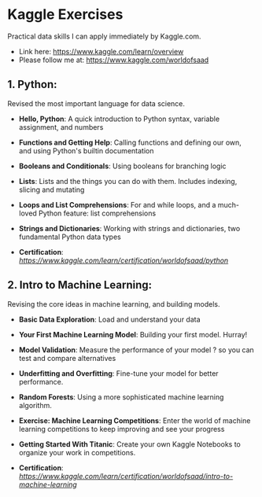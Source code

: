 # Kaggle Exercises
 Practical data skills I can apply immediately by Kaggle.com.
 - Link here: https://www.kaggle.com/learn/overview
 - Please follow me at: https://www.kaggle.com/worldofsaad
 
 ## 1. Python:
 Revised the most important language for data science.
- **Hello, Python**: A quick introduction to Python syntax, variable assignment, and numbers
- **Functions and Getting Help**: Calling functions and defining our own, and using Python's builtin documentation
- **Booleans and Conditionals**: Using booleans for branching logic
- **Lists**: Lists and the things you can do with them. Includes indexing, slicing and mutating
- **Loops and List Comprehensions**: For and while loops, and a much-loved Python feature: list comprehensions
- **Strings and Dictionaries**: Working with strings and dictionaries, two fundamental Python data types

- **Certification**: *https://www.kaggle.com/learn/certification/worldofsaad/python*


## 2. Intro to Machine Learning:
Revising the core ideas in machine learning, and building models.
- **Basic Data Exploration**: Load and understand your data
- **Your First Machine Learning Model**: Building your first model. Hurray!
- **Model Validation**: Measure the performance of your model ? so you can test and compare alternatives
- **Underfitting and Overfitting**: Fine-tune your model for better performance.
- **Random Forests**: Using a more sophisticated machine learning algorithm.
- **Exercise: Machine Learning Competitions**: Enter the world of machine learning competitions to keep improving and see your progress
- **Getting Started With Titanic**: Create your own Kaggle Notebooks to organize your work in competitions.

- **Certification**: *https://www.kaggle.com/learn/certification/worldofsaad/intro-to-machine-learning*











 
 
 
